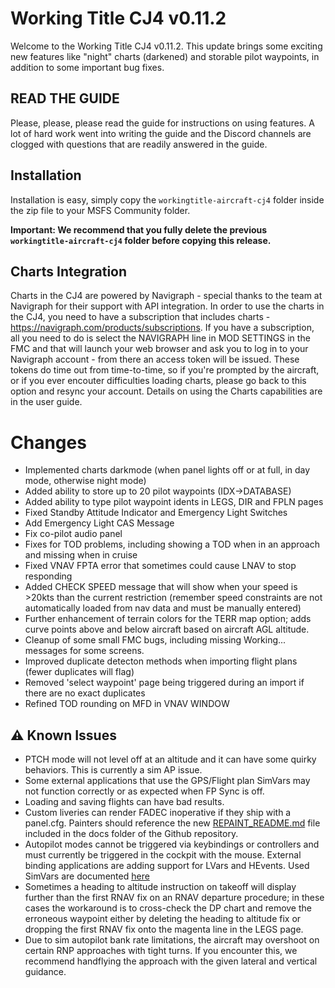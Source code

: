 # Working Title CJ4 v0.11.2
Welcome to the Working Title CJ4 v0.11.2. This update brings some exciting new features like "night" charts (darkened) and storable pilot waypoints, in addition to some important bug fixes.

## READ THE GUIDE
Please, please, please read the guide for instructions on using features. A lot of hard work went into writing the guide and the Discord channels are clogged with questions that are readily answered in the guide.

## Installation
Installation is easy, simply copy the `workingtitle-aircraft-cj4` folder inside the zip file to your MSFS Community folder. 

**Important: We recommend that you fully delete the previous `workingtitle-aircraft-cj4` folder before copying this release.**

## Charts Integration
Charts in the CJ4 are powered by Navigraph - special thanks to the team at Navigraph for their support with API integration. In order to use the charts in the CJ4, you need to have a subscription that includes charts - https://navigraph.com/products/subscriptions. If you have a subscription, all you need to do is select the NAVIGRAPH line in MOD SETTINGS in the FMC and that will launch your web browser and ask you to log in to your Navigraph account - from there an access token will be issued. These tokens do time out from time-to-time, so if you're prompted by the aircraft, or if you ever encouter difficulties loading charts, please go back to this option and resync your account. Details on using the Charts capabilities are in the user guide.

# Changes
- Implemented charts darkmode (when panel lights off or at full, in day mode, otherwise night mode)
- Added ability to store up to 20 pilot waypoints (IDX->DATABASE)
- Added ability to type pilot waypoint idents in LEGS, DIR and FPLN pages
- Fixed Standby Attitude Indicator and Emergency Light Switches
- Add Emergency Light CAS Message
- Fix co-pilot audio panel
- Fixes for TOD problems, including showing a TOD when in an approach and missing when in cruise
- Fixed VNAV FPTA error that sometimes could cause LNAV to stop responding
- Added CHECK SPEED message that will show when your speed is >20kts than the current restriction (remember speed constraints are not automatically loaded from nav data and must be manually entered)
- Further enhancement of terrain colors for the TERR map option; adds curve points above and below aircraft based on aircraft AGL altitude.
- Cleanup of some small FMC bugs, including missing Working... messages for some screens.
- Improved duplicate detecton methods when importing flight plans (fewer duplicates will flag)
- Removed 'select waypoint' page being triggered during an import if there are no exact duplicates
- Refined TOD rounding on MFD in VNAV WINDOW

## ⚠️ Known Issues
* PTCH mode will not level off at an altitude and it can have some quirky behaviors.  This is currently a sim AP issue.
* Some external applications that use the GPS/Flight plan SimVars may not function correctly or as expected when FP Sync is off.
* Loading and saving flights can have bad results.
* Custom liveries can render FADEC inoperative if they ship with a panel.cfg. Painters should reference the new [REPAINT_README.md](https://github.com/Working-Title-MSFS-Mods/fspackages/blob/main/docs/workingtitle-cj4/REPAINT_README.md) file included in the docs folder of the Github repository.
* Autopilot modes cannot be triggered via keybindings or controllers and must currently be triggered in the cockpit with the mouse. External binding applications are adding support for LVars and HEvents. Used SimVars are documented [here](https://github.com/Working-Title-MSFS-Mods/fspackages/wiki/Sim-Variables)
* Sometimes a heading to altitude instruction on takeoff will display further than the first RNAV fix on an RNAV departure procedure; in these cases the workaround is to cross-check the DP chart and remove the erroneous waypoint either by deleting the heading to altitude fix or dropping the first RNAV fix onto the magenta line in the LEGS page.
* Due to sim autopilot bank rate limitations, the aircraft may overshoot on certain RNP approaches with tight turns. If you encounter this, we recommend handflying the approach with the given lateral and vertical guidance.
